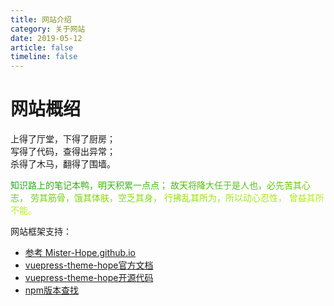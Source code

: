 ```yaml
---
title: 网站介绍
category: 关于网站
date: 2019-05-12
article: false
timeline: false
---
```


# 网站概绍

<p class="about_this_1">上得了厅堂，下得了厨房；<br>写得了代码，查得出异常；<br>杀得了木马，翻得了围墙。</p>

<!-- more -->

<p class="about_this_2"></p>
<font color=#24A91F>知</font><font color=#26AA1C>识</font><font color=#28AB19>路</font><font color=#2AAC16>上</font><font color=#2CAD13>的</font><font color=#2EAE10>笔</font><font color=#30AF0D>记</font><font color=#32B00A>本</font><font color=#34B107>鸭</font><font color=#36B204>，</font><font color=#38B301>明</font><font color=#3AB422>天</font><font color=#3CB51F>积</font><font color=#3EB61C>累</font><font color=#40B719>一</font><font color=#42B816>点</font><font color=#44B913>点</font><font color=#46BA10>；</font><font color=#48BB0D> </font><font color=#4ABC0A>故</font><font color=#4CBD07>天</font><font color=#4EBE04>将</font><font color=#50BF01>降</font><font color=#52C022>大</font><font color=#54C11F>任</font><font color=#56C21C>于</font><font color=#58C319>是</font><font color=#5AC416>人</font><font color=#5CC513>也</font><font color=#5EC610>，</font><font color=#60C70D>必</font><font color=#62C80A>先</font><font color=#64C907>苦</font><font color=#66CA04>其</font><font color=#68CB01>心</font><font color=#6ACC22>志</font><font color=#6CCD1F>，</font><font color=#6ECE1C> </font><font color=#70CF19>劳</font><font color=#72D016>其</font><font color=#74D113>筋</font><font color=#76D210>骨</font><font color=#78D30D>，</font><font color=#7AD40A>饿</font><font color=#7CD507>其</font><font color=#7ED604>体</font><font color=#80D701>肤</font><font color=#82D822>，</font><font color=#84D91F>空</font><font color=#86DA1C>乏</font><font color=#88DB19>其</font><font color=#8ADC16>身</font><font color=#8CDD13>，</font><font color=#8EDE10> </font><font color=#90DF0D>行</font><font color=#92E00A>拂</font><font color=#94E107>乱</font><font color=#96E204>其</font><font color=#98E301>所</font><font color=#9AE422>为</font><font color=#9CE51F>，</font><font color=#9EE61C>所</font><font color=#A0E719>以</font><font color=#A2E816>动</font><font color=#A4E913>心</font><font color=#A6EA10>忍</font><font color=#A8EB0D>性</font><font color=#AAEC0A>，</font><font color=#ACED07> </font><font color=#AEEE04>曾</font><font color=#B0EF01>益</font><font color=#B2F022>其</font><font color=#B4F11F>所</font><font color=#B6F21C>不</font><font color=#B8F319>能</font><font color=#BAF416>。</font>

网站框架支持：

- [参考 Mister-Hope.github.io](https://github.com/Mister-Hope/Mister-Hope.github.io)
- [vuepress-theme-hope官方文档](https://theme-hope.vuejs.press/zh/)
- [vuepress-theme-hope开源代码](https://github.com/vuepress-theme-hope/vuepress-theme-hope)
- [npm版本查找](https://www.npmjs.com/package/vuepress-theme-hope)
